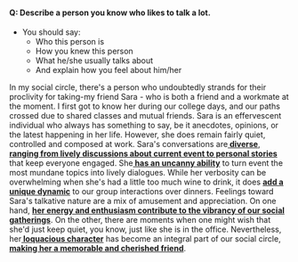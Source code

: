 #### Q: Describe a person you know who likes to talk a lot.
- You should say:
	- Who this person is
	- How you knew this person
	- What he/she usually talks about
	- And explain how you feel about him/her

In my social circle, there's a person who undoubtedly strands for their proclivity for taking-my friend Sara - who is both a friend and a workmate at the moment. I first got to know her during our college days, and our paths crossed due to shared classes and mutual friends. Sara is an effervescent individual who always has something to say, be it anecdotes, opinions, or the latest happening in her life. However, she does remain fairly quiet, controlled and composed at work.
Sara's conversations are<b><u> diverse</u></b>,<b><u> ranging from lively discussions about current event to personal stories </u></b>that keep everyone engaged. She<b><u> has an uncanny ability</u></b> to turn event the most mundane topics into lively dialogues. While her verbosity can be overwhelming when she's had a little too much wine to drink, it does <b><u>add a unique dynamic</u></b> to our group interactions over dinners.
Feelings toward Sara's talkative nature are a mix of amusement and appreciation. On one hand, <b><u>her energy and enthusiasm contribute to the vibrancy of our social gatherings</u></b>. On the other, there are moments when one might wish that she'd just keep quiet, you know, just like she is in the office. Nevertheless, her<b><u> loquacious character</u></b> has become an integral part of our social circle, <b><u>making her a memorable and cherished friend</u></b>.
